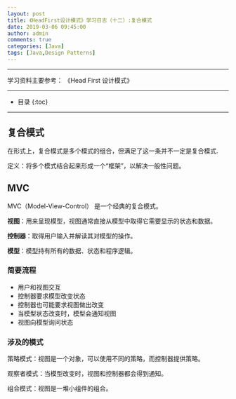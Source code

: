 ```yaml
---
layout: post
title: 《HeadFirst设计模式》学习日志（十二）:复合模式
date: 2019-03-06 09:45:00
author: admin
comments: true
categories: [Java]
tags: [Java,Design Patterns]
---
```



<!-- more -->

------

学习资料主要参考： 《Head First 设计模式》

------




* 目录
{:toc}
------

## 复合模式

在形式上，复合模式是多个模式的组合，但满足了这一条并不一定是复合模式.

定义：将多个模式结合起来形成一个“框架”，以解决一般性问题。

## MVC

MVC（Model-View-Control） 是一个经典的复合模式。

**视图**：用来呈现模型，视图通常直接从模型中取得它需要显示的状态和数据。

**控制器**：取得用户输入并解读其对模型的操作。

**模型**：模型持有所有的数据、状态和程序逻辑。

### 简要流程

- 用户和视图交互
- 控制器要求模型改变状态
- 控制器也可能要求视图做出改变
- 当模型状态改变时，模型会通知视图
- 视图向模型询问状态

### 涉及的模式

策略模式：视图是一个对象，可以使用不同的策略，而控制器提供策略。

观察者模式：当模型改变时，视图和控制器都会得到通知。

组合模式：视图是一堆小组件的组合。

